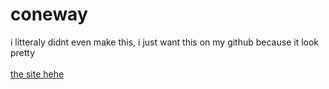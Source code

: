 # coneway
i litteraly didnt even make this, i just want this on my github because it look pretty <br> <br>
[the site hehe](https://hub.koneko.link/coneway)